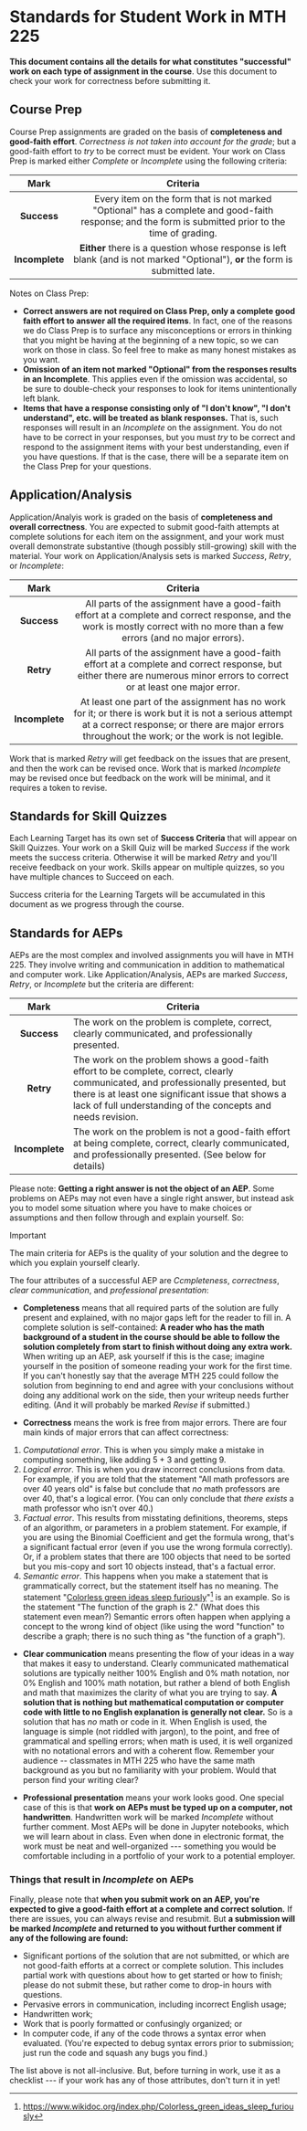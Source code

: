 # Standards for Student Work in MTH 225

**This document contains all the details for what constitutes "successful" work on each type of assignment in the course**. Use this document to check your work for correctness before submitting it. 

## Course Prep 

Course Prep assignments are graded on the basis of **completeness and good-faith effort**. *Correctness is not taken into account for the grade*; but a good-faith effort to *try* to be correct must be evident. Your work on Class Prep is marked either *Complete* or *Incomplete* using the following criteria: 

|    Mark    |                                                                   Criteria                                                                    |
| :--------: | :-------------------------------------------------------------------------------------------------------------------------------------------: |
|  **Success**  | Every item on the form that is not marked "Optional" has a complete and good-faith response; and the form is submitted prior to the time of grading. |
| **Incomplete** |   **Either** there is a question whose response is left blank (and is not marked "Optional"), **or** the form is submitted late.                                                                                                                                          |

Notes on Class Prep: 

- **Correct answers are not required on Class Prep, only a complete good faith effort to answer all the required items**. In fact, one of the reasons we do Class Prep is to surface any misconceptions or errors in thinking that you might be having at the beginning of a new topic, so we can work on those in class. So feel free to make as many honest mistakes as you want. 
- **Omission of an item not marked "Optional" from the responses results in an Incomplete**. This applies even if the omission was accidental, so be sure to double-check your responses to look for items unintentionally left blank. 
- **Items that have a response consisting only of "I don't know", "I don't understand", etc. will be treated as blank responses.** That is, such responses will result in an *Incomplete* on the assignment. You do not have to be correct in your responses, but you must *try* to be correct and respond to the assignment items with your best understanding, even if you have questions. If that is the case, there will be a separate item on the Class Prep for your questions.


## Application/Analysis 

Application/Analyis work is graded on the basis of **completeness and overall correctness**. You are expected to submit good-faith attempts at complete solutions for each item on the assignment, and your work must overall demonstrate substantive (though possibly still-growing) skill with the material. Your work on Application/Analysis sets is marked *Success*, *Retry*, or *Incomplete*: 

|    Mark    |                                                                                   Criteria                                                                                    |
| :--------: | :---------------------------------------------------------------------------------------------------------------------------------------------------------------------------: |
|  **Success**   | All parts of the assignment have a good-faith effort at a complete and correct response, and the work is mostly correct with no more than a few errors (and no major errors). |
|   **Retry**    |  All parts of the assignment have a good-faith effort at a complete and correct response, but either there are numerous minor errors to correct or at least one major error.  |
| **Incomplete** | At least one part of the assignment has no work for it; or there is work but it is not a serious attempt at a correct response; or there are major errors throughout the work; or the work is not legible. |

Work that is marked *Retry* will get feedback on the issues that are present, and then the work can be revised once. Work that is marked *Incomplete* may be revised once but feedback on the work will be minimal, and it requires a token to revise. 

## Standards for Skill Quizzes

Each Learning Target has its own set of **Success Criteria** that will appear on Skill Quizzes. Your work on a Skill Quiz will be marked *Success* if the work meets the success criteria. Otherwise it will be marked *Retry* and you'll receive feedback on your work. Skills appear on multiple quizzes, so you have multiple chances to Succeed on each.

Success criteria for the Learning Targets will be accumulated in this document as we progress through the course. 

## Standards for AEPs 

AEPs are the most complex and involved assignments you will have in MTH 225. They involve writing and communication in addition to mathematical and computer work. Like Application/Analysis, AEPs are marked *Success*, *Retry*, or *Incomplete* but the criteria are different: 

|      Mark      | Criteria                                                                                                                                                                                                                             |
| :------------: | ------------------------------------------------------------------------------------------------------------------------------------------------------------------------------------------------------------------------------------ |
|  **Success**   | The work on the problem is complete, correct, clearly communicated, and professionally presented.                                                                                                                                    |
|   **Retry**    | The work on the problem shows a good-faith effort to be complete, correct, clearly communicated, and professionally presented, but there is at least one significant issue that shows a lack of full understanding of the concepts and needs revision. |
| **Incomplete** | The work on the problem is not a good-faith effort at being complete, correct, clearly communicated, and professionally presented. (See below for details) |

Please note: **Getting a right answer is not the object of an AEP**. Some problems on AEPs may not even have a single right answer, but instead ask you to model some situation where you have to make choices or assumptions and then follow through and explain yourself. So: 

>[!IMPORTANT]
>The main criteria for AEPs is the quality of your solution and the degree to which you explain yourself clearly.


The four attributes of a successful AEP are *Ccmpleteness*, *correctness*, *clear communication*, and *professional presentation*: 

- **Completeness** means that all required parts of the solution are fully present and explained, with no major gaps left for the reader to fill in. A complete solution is self-contained: **A reader who has the math background of a student in the course should be able to follow the solution completely from start to finish without doing any extra work.** When writing up an AEP, ask yourself if this is the case; imagine yourself in the position of someone reading your work for the first time. If you can't honestly say that the average MTH 225 could follow the solution from beginning to end and agree with your conclusions without doing any additional work on the side, then your writeup needs further editing. (And it will probably be marked *Revise* if submitted.)

- **Correctness** means the work is free from major errors. There are four main kinds of major errors that can affect correctness: 

1. *Computational error*. This is when you simply make a mistake in computing something, like adding $5+3$ and getting $9$. 
2. *Logical error*. This is when you draw incorrect conclusions from data. For example, if you are told that the statement "All math professors are over 40 years old" is false but conclude that *no* math professors are over 40, that's a logical error. (You can only conclude that *there exists* a math professor who isn't over 40.)
3. *Factual error*. This results from misstating definitions, theorems, steps of an algorithm, or parameters in a problem statement. For example, if you are using the Binomial Coefficient and get the formula wrong, that's a significant factual error (even if you use the wrong formula correctly). Or, if a problem states that there are 100 objects that need to be sorted but you mis-copy and sort 10 objects instead, that's a factual error. 
4. *Semantic error*. This happens when you make a statement that is grammatically correct, but the statement itself has no meaning. The statement "[Colorless green ideas sleep furiously](https://www.wikidoc.org/index.php/Colorless_green_ideas_sleep_furiously)"[^1] is an example. So is the statement "The function of the graph is 2." (What does this statement even mean?) Semantic errors often happen when applying a concept to the wrong kind of object (like using the word "function" to describe a graph; there is no such thing as "the function of a graph"). 

- **Clear communication** means presenting the flow of your ideas in a way that makes it easy to understand. Clearly communicated mathematical solutions are typically neither 100% English and 0% math notation, nor 0% English and 100% math notation, but rather a blend of both English and math that maximizes the clarity of what you are trying to say. **A solution that is nothing but mathematical computation or computer code with little to no English explanation is generally not clear.** So is a solution that has *no* math or code in it. When English is used, the language is simple (not riddled with jargon), to the point, and free of grammatical and spelling errors; when math is used, it is well organized with no notational errors and with a coherent flow. Remember your audience -- classmates in MTH 225 who have the same math background as you but no familiarity with your problem. Would that person find your writing clear? 

- **Professional presentation** means your work looks good. One special case of this is that **work on AEPs must be typed up on a computer, not handwritten**. Handwritten work will be marked *Incomplete* without further comment. Most AEPs will be done in Jupyter notebooks, which we will learn about in class. Even when done in electronic format, the work must be neat and  well-organized --- something you would be comfortable including in a portfolio of your work to a potential employer. 

[^1]: https://www.wikidoc.org/index.php/Colorless_green_ideas_sleep_furiously

### Things that result in *Incomplete* on AEPs 

Finally, please note that **when you submit work on an AEP, you're expected to give a good-faith effort at a complete and correct solution.** If there are issues, you can always revise and resubmit. But **a submission will be marked *Incomplete* and returned to you without further comment if any of the following are found:**

- Significant portions of the solution that are not submitted, or which are not good-faith efforts at a correct or complete solution. This includes partial work with questions about how to get started or how to finish; please do not submit these, but rather come to drop-in hours with questions. 
- Pervasive errors in communication, including incorrect English usage;
- Handwritten work; 
- Work that is poorly formatted or confusingly organized; or
- In computer code, if any of the code throws a syntax error when evaluated. (You're expected to debug syntax errors prior to submission; just run the code and squash any bugs you find.)

The list above is not all-inclusive. But, before turning in work, use it as a checklist --- if your work has any of those attributes, don't turn it in yet!

